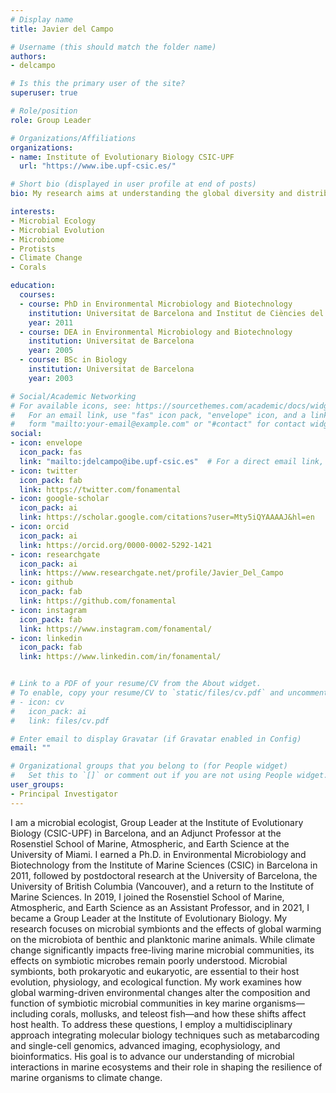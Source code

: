 ```yaml
---
# Display name
title: Javier del Campo

# Username (this should match the folder name)
authors:
- delcampo

# Is this the primary user of the site?
superuser: true

# Role/position
role: Group Leader

# Organizations/Affiliations
organizations:
- name: Institute of Evolutionary Biology CSIC-UPF
  url: "https://www.ibe.upf-csic.es/"

# Short bio (displayed in user profile at end of posts)
bio: My research aims at understanding the global diversity and distribution of eukaryotic and prokaryotic microbes employing curated phylogenetic frameworks focusing on novel environmental taxa.

interests:
- Microbial Ecology
- Microbial Evolution
- Microbiome
- Protists
- Climate Change
- Corals

education:
  courses:
  - course: PhD in Environmental Microbiology and Biotechnology
    institution: Universitat de Barcelona and Institut de Ciències del Mar
    year: 2011
  - course: DEA in Environmental Microbiology and Biotechnology
    institution: Universitat de Barcelona
    year: 2005
  - course: BSc in Biology
    institution: Universitat de Barcelona
    year: 2003

# Social/Academic Networking
# For available icons, see: https://sourcethemes.com/academic/docs/widgets/#icons
#   For an email link, use "fas" icon pack, "envelope" icon, and a link in the
#   form "mailto:your-email@example.com" or "#contact" for contact widget.
social:
- icon: envelope
  icon_pack: fas
  link: "mailto:jdelcampo@ibe.upf-csic.es"  # For a direct email link, use "mailto:test@example.org".
- icon: twitter
  icon_pack: fab
  link: https://twitter.com/fonamental
- icon: google-scholar
  icon_pack: ai
  link: https://scholar.google.com/citations?user=Mty5iQYAAAAJ&hl=en
- icon: orcid
  icon_pack: ai
  link: https://orcid.org/0000-0002-5292-1421
- icon: researchgate
  icon_pack: ai
  link: https://www.researchgate.net/profile/Javier_Del_Campo
- icon: github
  icon_pack: fab
  link: https://github.com/fonamental
- icon: instagram
  icon_pack: fab
  link: https://www.instagram.com/fonamental/
- icon: linkedin
  icon_pack: fab
  link: https://www.linkedin.com/in/fonamental/


# Link to a PDF of your resume/CV from the About widget.
# To enable, copy your resume/CV to `static/files/cv.pdf` and uncomment the lines below.
# - icon: cv
#   icon_pack: ai
#   link: files/cv.pdf

# Enter email to display Gravatar (if Gravatar enabled in Config)
email: ""

# Organizational groups that you belong to (for People widget)
#   Set this to `[]` or comment out if you are not using People widget.
user_groups:
- Principal Investigator
---
```

I am a microbial ecologist, Group Leader at the Institute of Evolutionary Biology (CSIC-UPF) in Barcelona, and an Adjunct Professor at the Rosenstiel School of Marine, Atmospheric, and Earth Science at the University of Miami. I earned a Ph.D. in Environmental Microbiology and Biotechnology from the Institute of Marine Sciences (CSIC) in Barcelona in 2011, followed by postdoctoral research at the University of Barcelona, the University of British Columbia (Vancouver), and a return to the Institute of Marine Sciences. In 2019, I joined the Rosenstiel School of Marine, Atmospheric, and Earth Science as an Assistant Professor, and in 2021, I became a Group Leader at the Institute of Evolutionary Biology. My research focuses on microbial symbionts and the effects of global warming on the microbiota of benthic and planktonic marine animals. While climate change significantly impacts free-living marine microbial communities, its effects on symbiotic microbes remain poorly understood. Microbial symbionts, both prokaryotic and eukaryotic, are essential to their host evolution, physiology, and ecological function. My work examines how global warming-driven environmental changes alter the composition and function of symbiotic microbial communities in key marine organisms—including corals, mollusks, and teleost fish—and how these shifts affect host health. To address these questions, I employ a multidisciplinary approach integrating molecular biology techniques such as metabarcoding and single-cell genomics, advanced imaging, ecophysiology, and bioinformatics. His goal is to advance our understanding of microbial interactions in marine ecosystems and their role in shaping the resilience of marine organisms to climate change.
